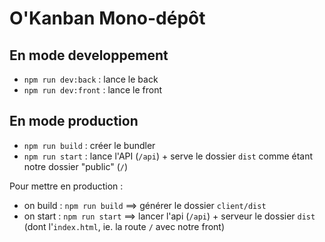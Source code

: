 # O'Kanban Mono-dépôt

## En mode developpement

- `npm run dev:back` : lance le back
- `npm run dev:front` : lance le front

## En mode production

- `npm run build` : créer le bundler
- `npm run start` : lance l'API (`/api`) + serve le dossier `dist` comme étant notre dossier "public" (`/`)


Pour mettre en production :
- on build : `npm run build` ==> générer le dossier `client/dist`
- on start : `npm run start` ==> lancer l'api (`/api`) + serveur le dossier `dist` (dont l'`index.html`, ie. la route `/` avec notre front)

